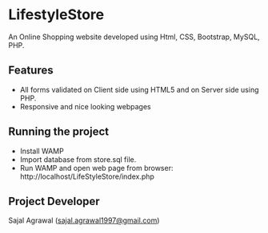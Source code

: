 # LifestyleStore
An Online Shopping website developed using Html, CSS, Bootstrap, MySQL, PHP.

Features
--------

* All forms validated on Client side using HTML5 and on Server side using PHP.
* Responsive and nice looking webpages 

Running the project 
-------------------

* Install WAMP
* Import database from store.sql file.
* Run WAMP and open web page from browser: http://localhost/LifeStyleStore/index.php

Project Developer
----------------
Sajal Agrawal (sajal.agrawal1997@gmail.com)
